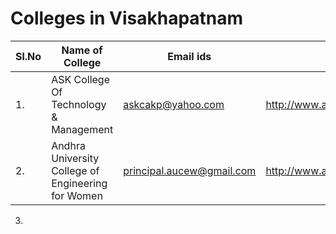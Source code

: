 # Colleges in Visakhapatnam
Sl.No |    Name of College  |  Email ids  |  Website | Contact No. | Departments | Location
------|---------------------|-------------|--------------|------------|----------|-----------
1.|ASK College Of Technology & Management|askcakp@yahoo.com|http://www.askctm.com/home/contactus.php|08924 - 231144,33,22|CSE|Kotturu (village),Anakapalle, Visakhapatnam (Dt.)  
2.|Andhra University College of Engineering for Women|principal.aucew@gmail.com|http://www.andhrauniversity.edu.in/aucew/index.php|91 - 0891-2592592|Shivajipalem, Visakhapatnam - 530013
3.
